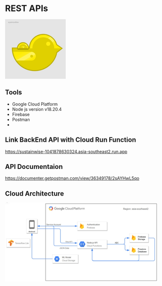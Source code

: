 # REST APIs
<img src="https://github.com/SustainWise/.github/blob/main/profile/assets/Logo%20SustainWise.jpg" alt="Logo" width="200">

## Tools
   - Google Cloud Platform
   - Node js version v18.20.4
   - Firebase
   - Postman
   - 
## Link BackEnd API with Cloud Run Function
https://sustainwise-1041878630324.asia-southeast2.run.app

## API Documentaion
https://documenter.getpostman.com/view/36349178/2sAYHwL5qo

## Cloud Architecture

<img src="https://github.com/SustainWise/.github/blob/main/profile/assets/sustainwise-cloud-architecture.jpg" alt="Cloud Architecture" width="1000">


